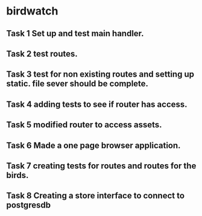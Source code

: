 # birdwatch

## Task 1 Set up and test main handler.
## Task 2 test routes.
## Task 3 test for non existing routes and setting up static. file sever should be complete.
## Task 4 adding tests to see if router has access.
## Task 5 modified router to access assets.
## Task 6 Made a one page browser application.
## Task 7 creating tests for routes and routes for the birds.
## Task 8 Creating a store interface to connect to postgresdb
